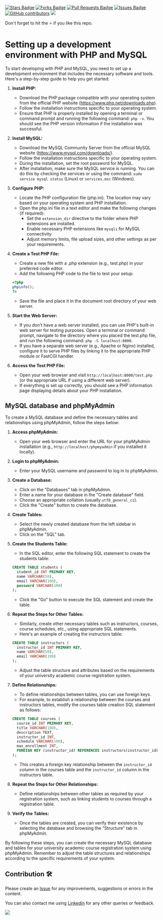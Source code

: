 <a href="https://github.com/drshahizan/learn-php/stargazers"><img src="https://img.shields.io/github/stars/drshahizan/learn-php" alt="Stars Badge"/></a>
<a href="https://github.com/drshahizan/learn-php/network/members"><img src="https://img.shields.io/github/forks/drshahizan/learn-php" alt="Forks Badge"/></a>
<a href="https://github.com/drshahizan/learn-php/pulls"><img src="https://img.shields.io/github/issues-pr/drshahizan/learn-php" alt="Pull Requests Badge"/></a>
<a href="https://github.com/drshahizan/learn-php/issues"><img src="https://img.shields.io/github/issues/drshahizan/learn-php" alt="Issues Badge"/></a>
<a href="https://github.com/drshahizan/learn-php/graphs/contributors"><img alt="GitHub contributors" src="https://img.shields.io/github/contributors/drshahizan/learn-php?color=2b9348"></a>
![](https://visitor-badge.glitch.me/badge?page_id=drshahizan/learn-php)

Don't forget to hit the :star: if you like this repo.

# Setting up a development environment with PHP and MySQL

To start developing with PHP and MySQL, you need to set up a development environment that includes the necessary software and tools. Here's a step-by-step guide to help you get started:

1. **Install PHP:**
   - Download the PHP package compatible with your operating system from the official PHP website (https://www.php.net/downloads.php).
   - Follow the installation instructions specific to your operating system.
   - Ensure that PHP is properly installed by opening a terminal or command prompt and running the following command: `php -v`. You should see the PHP version information if the installation was successful.

2. **Install MySQL:**
   - Download the MySQL Community Server from the official MySQL website (https://www.mysql.com/downloads/).
   - Follow the installation instructions specific to your operating system.
   - During the installation, set the root password for MySQL.
   - After installation, make sure the MySQL service is running. You can do this by checking the services or using the command: `sudo service mysql status` (Linux) or `services.msc` (Windows).

3. **Configure PHP:**
   - Locate the PHP configuration file (php.ini). The location may vary based on your operating system and PHP installation.
   - Open the php.ini file in a text editor and make the following changes (if required):
     - Set the `extension_dir` directive to the folder where PHP extensions are installed.
     - Enable necessary PHP extensions like `mysqli` for MySQL connectivity.
     - Adjust memory limits, file upload sizes, and other settings as per your requirements.

4. **Create a Test PHP File:**
   - Create a new file with a .php extension (e.g., test.php) in your preferred code editor.
   - Add the following PHP code to the file to test your setup:

   ```php
   <?php
   phpinfo();
   ?>
   ```

   - Save the file and place it in the document root directory of your web server.

5. **Start the Web Server:**
   - If you don't have a web server installed, you can use PHP's built-in web server for testing purposes. Open a terminal or command prompt, navigate to the directory where you placed the test.php file, and run the following command: `php -S localhost:8000`.
   - If you have a separate web server (e.g., Apache or Nginx) installed, configure it to serve PHP files by linking it to the appropriate PHP module or FastCGI handler.

6. **Access the Test PHP File:**
   - Open your web browser and visit `http://localhost:8000/test.php` (or the appropriate URL if using a different web server).
   - If everything is set up correctly, you should see a PHP information page displaying details about your PHP installation.

## MySQL database and phpMyAdmin
To create a MySQL database and define the necessary tables and relationships using phpMyAdmin, follow the steps below:

1. **Access phpMyAdmin:**
   - Open your web browser and enter the URL for your phpMyAdmin installation (e.g., `http://localhost/phpmyadmin` if you installed it locally).

2. **Login to phpMyAdmin:**
   - Enter your MySQL username and password to log in to phpMyAdmin.

3. **Create a Database:**
   - Click on the "Databases" tab in phpMyAdmin.
   - Enter a name for your database in the "Create database" field.
   - Choose an appropriate collation (usually `utf8_general_ci`).
   - Click the "Create" button to create the database.

4. **Create Tables:**
   - Select the newly created database from the left sidebar in phpMyAdmin.
   - Click on the "SQL" tab.

5. **Create the Students Table:**
   - In the SQL editor, enter the following SQL statement to create the students table:

   ```sql
   CREATE TABLE students (
     student_id INT PRIMARY KEY,
     name VARCHAR(50),
     email VARCHAR(100),
     password VARCHAR(100)
   );
   ```

   - Click the "Go" button to execute the SQL statement and create the table.

6. **Repeat the Steps for Other Tables:**
   - Similarly, create other necessary tables such as instructors, courses, course schedules, etc., using appropriate SQL statements.
   - Here's an example of creating the instructors table:

   ```sql
   CREATE TABLE instructors (
     instructor_id INT PRIMARY KEY,
     name VARCHAR(50),
     email VARCHAR(100)
   );
   ```

   - Adjust the table structure and attributes based on the requirements of your university academic course registration system.

7. **Define Relationships:**
   - To define relationships between tables, you can use foreign keys.
   - For example, to establish a relationship between the courses and instructors tables, modify the courses table creation SQL statement as follows:

   ```sql
   CREATE TABLE courses (
     course_id INT PRIMARY KEY,
     title VARCHAR(100),
     description TEXT,
     instructor_id INT,
     schedule VARCHAR(100),
     max_enrollment INT,
     FOREIGN KEY (instructor_id) REFERENCES instructors(instructor_id)
   );
   ```

   - This creates a foreign key relationship between the `instructor_id` column in the courses table and the `instructor_id` column in the instructors table.

8. **Repeat the Steps for Other Relationships:**
   - Define relationships between other tables as required by your registration system, such as linking students to courses through a registration table.

9. **Verify the Tables:**
   - Once the tables are created, you can verify their existence by selecting the database and browsing the "Structure" tab in phpMyAdmin.

By following these steps, you can create the necessary MySQL database and tables for your university academic course registration system using phpMyAdmin. Remember to adjust the table structures and relationships according to the specific requirements of your system.

## Contribution 🛠️
Please create an [Issue](https://github.com/drshahizan/learn-php/issues) for any improvements, suggestions or errors in the content.

You can also contact me using [Linkedin](https://www.linkedin.com/in/drshahizan/) for any other queries or feedback.

![](https://visitor-badge.glitch.me/badge?page_id=drshahizan)
